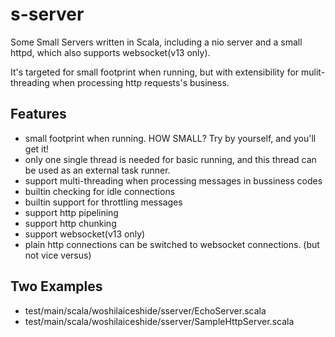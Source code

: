 # s-server
Some Small Servers written in Scala, including a nio server and a small httpd, which also supports websocket(v13 only).

It's targeted for small footprint when running, but with extensibility for mulit-threading when processing http requests's business.

## Features
* small footprint when running. HOW SMALL? Try by yourself, and you'll get it!
* only one single thread is needed for basic running, and this thread can be used as an external task runner.
* support multi-threading when processing messages in bussiness codes
* builtin checking for idle connections
* builtin support for throttling messages
* support http pipelining
* support http chunking
* support websocket(v13 only)
* plain http connections can be switched to websocket connections. (but not vice versus)

## Two Examples
* test/main/scala/woshilaiceshide/sserver/EchoServer.scala
* test/main/scala/woshilaiceshide/sserver/SampleHttpServer.scala